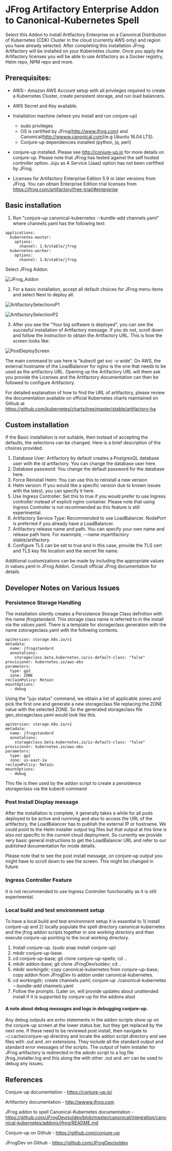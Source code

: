 # JFrog Artifactory Enterprise Addon to Canonical-Kubernetes Spell

Select this Addon to install Artifactory Enterprise on a Canonical Distribution of Kubernetes (CDK) Cluster in the cloud (currently AWS only) and region you have already selected. After completing this installation JFrog Artifactory will be installed on your Kubernetes cluster. Once you apply the Artifactory licenses you will be able to use Artifactory as a Docker registry, Helm repo, NPM repo and more.

## Prerequisites:

- AWS:- Amazon AWS Account setup with all privileges required to create a Kubernetes Cluster, create persistent storage, and run load balancers.

- AWS Secret and Key available.

- Installation machine (where you install and run conjure-up)
  -  sudo privileges
  -  OS is certified by JFrog(http://www.jfrog.com) and Canonical(http://wwww.canonical.com)(e.g Ubuntu 16.04 LTS).
  -  Conjure-up dependencies installed (python, jq, perl)


- conjure-up installed. Please see http://conjure-up.io for more details on conjure-up. Please note that JFrog has tested against the self hosted controller option. Juju as A Service (Jaas) option has not been cerfified by JFrog.

- Licenses for Artifactory Enterprise Edition 5.9 or later versions from JFrog. You can obtain Enterprise Edition trial licenses from https://jfrog.com/artifactory/free-trial/#enterprise

## Basic installation

1. Run "conjure-up canonical-kubernetes --bundle-add channels.yaml" where channels.yaml has the following text:

```
applications:
  kubernetes-master:
    options:
      channel: 1.9/stable/jfrog
  kubernetes-worker:
    options:
      channel: 1.9/stable/jfrog
```

Select JFrog Addon.


![JFrog_Addon](images/jfrog_addon.png)


2. For a basic installation, accept all default choices for JFrog menu items and select Next to deploy all.

![ArtifactorySelectionsP1](images/selectionp1.png)

![ArtifactorySelectionP2](images/selectionp2.png)



3. After you see the "Your big software is deployed", you can see the succesful installation of Artifactory message. If you do not, scroll down and follow the instruction to obtain the Artifactory URL.  This is how the screen looks like:

![PostDeployScreen](images/postdeploy.png)


The main command to use here is "kubectl get svc -o wide". On AWS, the external hostname of the LoadBalancer for nginx is the one that needs to be used as the artifactory URL. Opening up the Artifactory URL will them ask you provide the Licenses and the Artifactory documentation can then be followed to configure Artifactory.

For detailed explanation of how to find the URL of artifactory, please review the documentation available on official Kubernetes charts maintained on Github at https://github.com/kubernetes/charts/tree/master/stable/artifactory-ha

## Custom installation

If the Basic installation is not suitable, then instead of accepting the defaults, the selections can be changed. Here is a brief description of the choices provided.

1. Database User: Artifactory by default creates a PostgresQL database user with the id artifactory. You can change the database user here.
2. Database password: You change the default password for the database here.
3. Force Reinstall Helm: You can use this to reinstall a new version
4. Helm version: If you would like a specific version due to known issues with the latest, you can specify it here.
5. Use Ingress Controller: Set this to true if you would prefer to use Ingress controller instead of explicit nginx container. Please note that using Ingress Controller is not recommended as this feature is still experimental.
6. Artifactory Service Type: Recommended to use LoadBalancer. NodePort is preferred if you already have a LoadBalancer.
7. Artifactory release name and path. You can specify your own name and release path here. For examnple, --name myartifactory stable/artifactory.
8. Configure TLS can be set to true and in this case, provide the TLS cert and TLS key file location and the secret file name.


Additional customizations can be made by including the appropriate values in values.yaml in JFrog Addon. Consult official JFrog documentation for details


## Developer Notes on Various Issues

### Persistence Storage Handling

The installation silently creates a Persistence Storage Class definition with the name jfrogstandard. This storage class name is referred to in the install via the values.yaml. There is a template for storageclass generation with the name zstorageclass.yaml with the following contents.

```
apiVersion: storage.k8s.io/v1
metadata:
  name: jfrogstandard
  annotations:
    storageclass.beta.kubernetes.io/is-default-class: "false"
provisioner: kubernetes.io/aws-ebs
parameters:
  type: gp2
  zone: ZONE
reclaimPolicy: Retain
mountOptions:
  - debug
```

Using the "juju status" command, we obtain a list of applicable zones and pick the first one and generate a new storageclass file replacing the ZONE value with the selected ZONE. So the generated storageclass file gen_storageclass.yaml would look like this.
```
apiVersion: storage.k8s.io/v1
metadata:
  name: jfrogstandard
  annotations:
    storageclass.beta.kubernetes.io/is-default-class: "false"
provisioner: kubernetes.io/aws-ebs
parameters:
  type: gp2
  zone: us-east-1a
reclaimPolicy: Retain
mountOptions:
  - debug
```

This file is then used by the addon script to create a persistence storageclass via the kubectl command

### Post Install Display message

After the installation is complete, it generally takes a while for all pods deployed to be active and runnning and also to access the URL of the artifactory, the LoadBalancer has to publish the external IP or hostname.  We could point to the Helm installer output log files but that output at this time is also not specific to the current cloud deployment. So currently we provide very basic general instructions to get the LoadBalancer URL and refer to our published documentation for mode details.

Please note that to see the post install message, on conjure-up output you might have to scroll down to see the screen.
This might be changed in future.

### Ingress Controller Feature

It is not recommended to use Ingress Controller functionality as it is still experimental.


### Local build and test environment setup

To have a local build and test environment setup it is essential to  1) install conjure-up and 2) locally populate the spell directory canonical-kubernetes and the jfrog addon scripts together in one working directory and then execute conjure-up pointing to the local working directory.

1. Install conjure-up. (sudo snap install conjure-up)
2. mkdir conjure-up-base.
3. cd conjure-up-base; git clone conjure-up-spells; cd ..
4. mkdir addon-base; git clone JFrogDev/soldev; cd ..
5. mkdir workingdir; copy canonical-kubernetes from conjure-up-base; copy addon from JFrogDev to addon under canonical-kubernetes.
6. cd workingdir; create channels.yaml;  conjure-up ./canonical-kubernetes --bundle-add channels.yaml
7. Follow the prompts. (Later on, will provide updates about unattended install if it is supported by conjure-up for the addons also)


#### A note about debug messages and logs in debugging conjure-up.

Any debug outputs are echo statements in the addon scripts show up on the conjure-up screen at the lower status bar, but they get replaced by the next one. If these need to be reviewed post install, then navigate to ~/.cache/conjure-up directroy and locate the addon script directory and see files with .out and .err extensions. They include all the standard output and standard error messages of the scripts. The output of helm installer for JFrog artifactory is redirected in the adodn script to a log file jfrog_installer.log and this along the with other .out and .err can be used to debug any issues.

## References

Conjure-up documentation - https://conjure-up.io/

Artifactory documentation - http://wwww.jfrog.com

JFrog addon to spell Canonical-Kubernetes documentation - https://github.com/JFrogDev/soldev/blob/master/canonical/integration/canonical-kubernetes/addons/jfrog/README.md

Conjure-up on Github - https://github.com/conjure-up

JFrogDev on Github  -  https://github.com/JFrogDev/soldev
